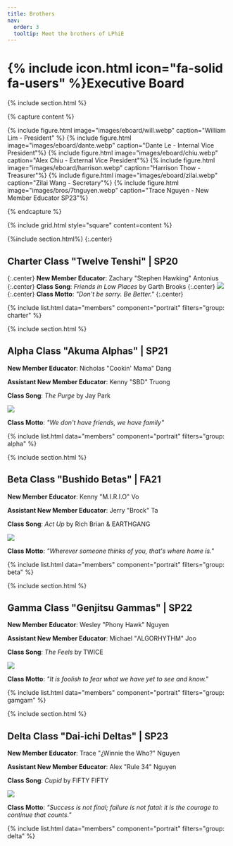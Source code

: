 ```yaml
---
title: Brothers
nav:
  order: 3
  tooltip: Meet the brothers of LPhiE
---
```

<!--
<button onclick="scrollToClass('charter')">Scroll to Charter Class</button>
debug only to scroll to prefered position
-->

# {% include icon.html icon="fa-solid fa-users" %}Executive Board

{% include section.html %}

{% capture content %}

{% include figure.html image="images/eboard/will.webp" caption="William Lim - President" %}
{% include figure.html image="images/eboard/dante.webp" caption="Dante Le - Internal Vice President"%}
{% include figure.html image="images/eboard/chiu.webp" caption="Alex Chiu - External Vice President"%}
{% include figure.html image="images/eboard/harrison.webp" caption="Harrison Thow - Treasurer"%}
{% include figure.html image="images/eboard/zilai.webp" caption="Zilai Wang - Secretary"%}
{% include figure.html image="images/bros/7tnguyen.webp" caption="Trace Nguyen - New Member Educator SP23"%}


{% endcapture %}

{% include grid.html style="square" content=content %}

{%include section.html%} 
{:.center}
## Charter Class "Twelve Tenshi" | SP20
{:.center}
**New Member Educator**: Zachary "Stephen Hawking" Antonius
{:.center}
**Class Song**: _Friends in Low Places_ by Garth Brooks 
{:.center}
![](https://open.spotify.com/track/0TErIsJMsMCN01oGH7tiAh?si=22cab197df5340a0)
{:.center}
**Class Motto**: _"Don't be sorry. Be Better."_
{:.center}

{% include list.html data="members" component="portrait" filters="group: charter" %}

{% include section.html %}

## Alpha Class "Akuma Alphas" | SP21

**New Member Educator**: Nicholas "Cookin' Mama" Dang

**Assistant New Member Educator**: Kenny "SBD" Truong

**Class Song**: _The Purge_ by Jay Park 

![](https://open.spotify.com/track/1AImhVnSRsY4svcZRAtE5l?si=3114240e97244dcc)

**Class Motto**: _"We don't have friends, we have family"_

{% include list.html data="members" component="portrait" filters="group: alpha" %}

{% include section.html %}


## Beta Class "Bushido Betas" | FA21

**New Member Educator**: Kenny "M.I.R.I.O" Vo

**Assistant New Member Educator**: Jerry "Brock" Ta

**Class Song**: _Act Up_ by Rich Brian & EARTHGANG 

![](https://open.spotify.com/track/36Ajx3OHw1qOAjS4tJs38V?si=020b2f65eed34701)

**Class Motto**: _"Wherever someone thinks of you, that's where home is."_

{% include list.html data="members" component="portrait" filters="group: beta" %}

{% include section.html %}

## Gamma Class "Genjitsu Gammas" | SP22

**New Member Educator**: Wesley "Phony Hawk" Nguyen

**Assistant New Member Educator**: Michael "ΛLGORHYTHM" Joo

**Class Song**: _The Feels_ by TWICE 

![](https://open.spotify.com/track/1XyzcGhmO7iUamSS94XfqY?si=69da87a009bc4830)

**Class Motto**: _"It is foolish to fear what we have yet to see and know."_

{% include list.html data="members" component="portrait" filters="group: gamgam" %}

{% include section.html %}



## Delta Class "Dai-ichi Deltas" | SP23

**New Member Educator**: Trace "¿Winnie the Who?" Nguyen

**Assistant New Member Educator**: Alex "Rule 34" Nguyen

**Class Song**: _Cupid_ by FIFTY FIFTY 

![](https://open.spotify.com/track/5mg3VB3Qh7jcR5kAAC4DSV?si=ade3e6aba87b40c9)

**Class Motto**: _"Success is not final; failure is not fatal: it is the courage to continue that counts."_

{% include list.html data="members" component="portrait" filters="group: delta" %}

<script src = "../../_scripts/scroll.js"></script>